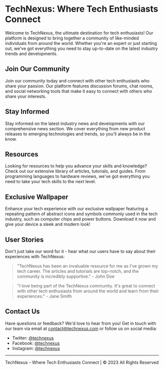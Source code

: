 <!--font:Poppins-->

# TechNexus: Where Tech Enthusiasts Connect

Welcome to TechNexus, the ultimate destination for tech enthusiasts! Our platform is designed to bring together a community of like-minded individuals from around the world. Whether you're an expert or just starting out, we've got everything you need to stay up-to-date on the latest industry trends and developments.

## Join Our Community

Join our community today and connect with other tech enthusiasts who share your passion. Our platform features discussion forums, chat rooms, and social networking tools that make it easy to connect with others who share your interests.

## Stay Informed

Stay informed on the latest industry news and developments with our comprehensive news section. We cover everything from new product releases to emerging technologies and trends, so you'll always be in the know.

## Resources

Looking for resources to help you advance your skills and knowledge? Check out our extensive library of articles, tutorials, and guides. From programming languages to hardware reviews, we've got everything you need to take your tech skills to the next level.

## Exclusive Wallpaper

Enhance your tech experience with our exclusive wallpaper featuring a repeating pattern of abstract icons and symbols commonly used in the tech industry, such as computer chips and power buttons. Download it now and give your device a sleek and modern look!

## User Stories

Don't just take our word for it - hear what our users have to say about their experiences with TechNexus:

> "TechNexus has been an invaluable resource for me as I've grown my tech career. The articles and tutorials are top-notch, and the community is incredibly supportive." - John Doe

> "I love being part of the TechNexus community. It's great to connect with other tech enthusiasts from around the world and learn from their experiences." - Jane Smith

## Contact Us

Have questions or feedback? We'd love to hear from you! Get in touch with our team via email at [contact@technexus.com](mailto:contact@technexus.com) or follow us on social media:

- Twitter: [@technexus](#)
- Facebook: [@technexus](#)
- Instagram: [@technexus](#)

---

TechNexus - Where Tech Enthusiasts Connect | © 2023 All Rights Reserved

<!--

Write me content for website with wallpaper which alt text is:

"A wallpaper with a repeating pattern of abstract icons and symbols commonly used in the tech industry, such as computer chips and power buttons."

The name/title of the page should not be 1:1 copy of the alt text but rather a real content of the website which is using this wallpaper.

- Use markdown format 
- Start with heading
- Heading should be short and concise
- The content should look like a real website 
- The website should not be about the wallpaper, wallpaper is just a related background
- Heading should be contain work "wallpaper" or "background"
- Include real sections like references, contact, user stories, etc. use things relevant to the page purpose.
- Feel free to use structure like headings, bullets, numbering, blockquotes, paragraphs, horizontal lines, etc.
- You can use formatting like bold or _italic_
- You can include UTF-8 emojis
- Links should be only #hash anchors (and you can refer to the document itself)
- Do not include images


---


# TechConnect: Connecting Tech Enthusiasts Worldwide

Welcome to TechConnect, the ultimate destination for tech enthusiasts worldwide! Our platform is designed to bring together like-minded individuals who share a passion for all things tech. Whether you're a seasoned pro or just starting out, we've got everything you need to stay up-to-date on the latest industry trends and developments.

## Join Our Community

Join our community of tech enthusiasts today and start connecting with other like-minded individuals from around the world. Our platform features a variety of discussion forums, chat rooms, and social networking tools that make it easy to connect with others who share your interests.

## Stay Informed

Stay informed on the latest industry news and developments with our comprehensive news section. We cover everything from new product releases to emerging technologies and trends, so you'll always be in the know.

## Resources

Looking for resources to help you advance your skills and knowledge? Check out our extensive library of articles, tutorials, and guides. From programming languages to hardware reviews, we've got everything you need to take your tech skills to the next level.

## Wallpaper

Enhance your tech experience with our exclusive wallpaper featuring a repeating pattern of abstract icons and symbols commonly used in the tech industry, such as computer chips and power buttons. Download it now and give your device a sleek and modern look!

## User Stories

Don't just take our word for it - hear what our users have to say about their experiences with TechConnect:

> "I love being part of the TechConnect community. It's great to connect with other tech enthusiasts from around the world and learn from their experiences." - John Doe

> "TechConnect has been an invaluable resource for me as I've grown my tech career. The articles and tutorials are top-notch, and the community is incredibly supportive." - Jane Smith

## Contact Us

Have questions or feedback? We'd love to hear from you! Get in touch with our team via email at [contact@techconnect.com](mailto:contact@techconnect.com) or follow us on social media:

- Twitter: [@techconnect](#)
- Facebook: [@techconnect](#)
- Instagram: [@techconnect](#)

---

TechConnect - Connecting Tech Enthusiasts Worldwide | © 2023 All Rights Reserved


---


Heading is too long, rewrite whole content.


---


# TechConnect: Your Ultimate Destination for All Things Tech

Welcome to TechConnect, the one-stop-shop for all your tech needs! Our platform is designed to bring together a community of tech enthusiasts from around the world. Whether you're an expert or just starting out, we've got everything you need to stay up-to-date on the latest industry trends and developments.

## Join Our Community

Join our community today and connect with like-minded individuals who share your passion for tech. Our platform features discussion forums, chat rooms, and social networking tools that make it easy to connect with others who share your interests.

## Stay Informed

Stay informed on the latest industry news and developments with our comprehensive news section. We cover everything from new product releases to emerging technologies and trends, so you'll always be in the know.

## Resources

Looking for resources to help you advance your skills and knowledge? Check out our extensive library of articles, tutorials, and guides. From programming languages to hardware reviews, we've got everything you need to take your tech skills to the next level.

## Exclusive Wallpaper

Enhance your tech experience with our exclusive wallpaper featuring a repeating pattern of abstract icons and symbols commonly used in the tech industry, such as computer chips and power buttons. Download it now and give your device a sleek and modern look!

## User Stories

Don't just take our word for it - hear what our users have to say about their experiences with TechConnect:

> "I love being part of the TechConnect community. It's great to connect with other tech enthusiasts from around the world and learn from their experiences." - John Doe

> "TechConnect has been an invaluable resource for me as I've grown my tech career. The articles and tutorials are top-notch, and the community is incredibly supportive." - Jane Smith

## Contact Us

Have questions or feedback? We'd love to hear from you! Get in touch with our team via email at [contact@techconnect.com](mailto:contact@techconnect.com) or follow us on social media:

- Twitter: [@techconnect](#)
- Facebook: [@techconnect](#)
- Instagram: [@techconnect](#)

---

TechConnect - Your Ultimate Destination for All Things Tech | © 2023 All Rights Reserved


---


Heading is too long, rewrite whole content.


---


# TechHub: Your Hub for All Things Tech

Welcome to TechHub, your ultimate hub for all things tech! Our platform is designed to bring together a community of tech enthusiasts from around the world. Whether you're an expert or just starting out, we've got everything you need to stay up-to-date on the latest industry trends and developments.

## Join Our Community

Join our community today and connect with like-minded individuals who share your passion for tech. Our platform features discussion forums, chat rooms, and social networking tools that make it easy to connect with others who share your interests.

## Stay Informed

Stay informed on the latest industry news and developments with our comprehensive news section. We cover everything from new product releases to emerging technologies and trends, so you'll always be in the know.

## Resources

Looking for resources to help you advance your skills and knowledge? Check out our extensive library of articles, tutorials, and guides. From programming languages to hardware reviews, we've got everything you need to take your tech skills to the next level.

## Exclusive Wallpaper

Enhance your tech experience with our exclusive wallpaper featuring a repeating pattern of abstract icons and symbols commonly used in the tech industry, such as computer chips and power buttons. Download it now and give your device a sleek and modern look!

## User Stories

Don't just take our word for it - hear what our users have to say about their experiences with TechHub:

> "TechHub has been my go-to source for all things tech. The community is incredibly supportive and I've learned so much from the articles and tutorials." - John Doe

> "I love being part of the TechHub community. It's great to connect with other tech enthusiasts from around the world and learn from their experiences." - Jane Smith

## Contact Us

Have questions or feedback? We'd love to hear from you! Get in touch with our team via email at [contact@techhub.com](mailto:contact@techhub.com) or follow us on social media:

- Twitter: [@techhub](#)
- Facebook: [@techhub](#)
- Instagram: [@techhub](#)

---

TechHub - Your Hub for All Things Tech | © 2023 All Rights Reserved


---


Heading is too long, rewrite whole content.


---


# TechNexus: Where Tech Enthusiasts Connect

Welcome to TechNexus, the ultimate destination for tech enthusiasts! Our platform is designed to bring together a community of like-minded individuals from around the world. Whether you're an expert or just starting out, we've got everything you need to stay up-to-date on the latest industry trends and developments.

## Join Our Community

Join our community today and connect with other tech enthusiasts who share your passion. Our platform features discussion forums, chat rooms, and social networking tools that make it easy to connect with others who share your interests.

## Stay Informed

Stay informed on the latest industry news and developments with our comprehensive news section. We cover everything from new product releases to emerging technologies and trends, so you'll always be in the know.

## Resources

Looking for resources to help you advance your skills and knowledge? Check out our extensive library of articles, tutorials, and guides. From programming languages to hardware reviews, we've got everything you need to take your tech skills to the next level.

## Exclusive Wallpaper

Enhance your tech experience with our exclusive wallpaper featuring a repeating pattern of abstract icons and symbols commonly used in the tech industry, such as computer chips and power buttons. Download it now and give your device a sleek and modern look!

## User Stories

Don't just take our word for it - hear what our users have to say about their experiences with TechNexus:

> "TechNexus has been an invaluable resource for me as I've grown my tech career. The articles and tutorials are top-notch, and the community is incredibly supportive." - John Doe

> "I love being part of the TechNexus community. It's great to connect with other tech enthusiasts from around the world and learn from their experiences." - Jane Smith

## Contact Us

Have questions or feedback? We'd love to hear from you! Get in touch with our team via email at [contact@technexus.com](mailto:contact@technexus.com) or follow us on social media:

- Twitter: [@technexus](#)
- Facebook: [@technexus](#)
- Instagram: [@technexus](#)

---

TechNexus - Where Tech Enthusiasts Connect | © 2023 All Rights Reserved


---


Write me a Google font which is best fitting for the website.

Pick from the list:
- Exo 2
- Montserrat
- Lobster
- Raleway
- Alegreya
- Inter
- Orbitron
- Great Vibes
- Poppins
- Futura
- Lato
- IBM Plex Sans
- Open Sans
- Playfair Display
- Barlow Condensed
- Dancing Script
- Roboto


Write just the font name nothing else.


---


Poppins

-->
